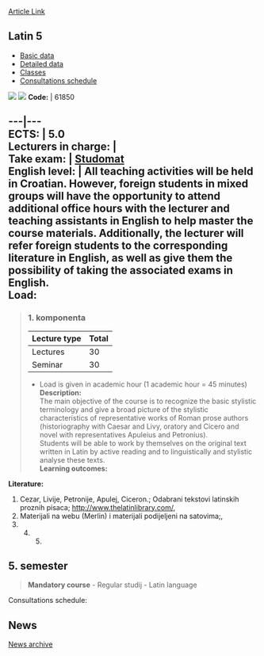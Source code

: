 [Article Link](https://www.fhs.hr/en/course/lat5)

## Latin 5
  * [Basic data](https://www.fhs.hr/en/course/lat5#v1id-523795_690023_1_0 "Basic data")
  * [Detailed data](https://www.fhs.hr/en/course/lat5#v1id-523795_690023_1_1 "Detailed data")
  * [Classes](https://www.fhs.hr/en/course/lat5#v1id-523795_690023_1_2 "Classes")
  * [Consultations schedule](https://www.fhs.hr/en/course/lat5#v1id-523795_690023_1_3 "Consultations schedule")


[![](https://www.fhs.hr/img/flags/gif/hr.gif)](https://www.fhs.hr/predmet/latjez5) [![](https://www.fhs.hr/img/flags/gif/gb.gif)](https://www.fhs.hr/en/course/lat5)
**Code:** |  61850  
  
---|---  
**ECTS:** |  5.0   
**Lecturers in charge:** |   
**Take exam:** |  [Studomat](http://www.isvu.hr/studomat)  
**English level:** |  All teaching activities will be held in Croatian. However, foreign students in mixed groups will have the opportunity to attend additional office hours with the lecturer and teaching assistants in English to help master the course materials. Additionally, the lecturer will refer foreign students to the corresponding literature in English, as well as give them the possibility of taking the associated exams in English.   
**Load:**  
---  
> ### 1. komponenta
> | Lecture type | Total  
> ---|---  
> Lectures | 30  
> Seminar | 30  
> * Load is given in academic hour (1 academic hour = 45 minutes)   
**Description:**  
> The main objective of the course is to recognize the basic stylistic terminology and give a broad picture of the stylistic characteristics of representative works of Roman prose authors (historiography with Caesar and Livy, oratory and Cicero and novel with representatives Apuleius and Petronius).   
>  Students will be able to work by themselves on the original text written in Latin by active reading and to linguistically and stylistic analyse these texts.  
**Learning outcomes:**  

  
**Literature:**  
  1. Cezar, Livije, Petronije, Apulej, Ciceron.; Odabrani tekstovi latinskih proznih pisaca; http://www.thelatinlibrary.com/, 
  2. Materijali na webu (Merlin) i materijali podijeljeni na satovima;, 
  3.   4.   5. 
  
**5. semester**  
---  
> **Mandatory course** - Regular studij - Latin language  
>   
Consultations schedule: 


## News
[News archive](https://www.fhs.hr/en/course/lat5?@=20q0a#news_84783 "News archive")
